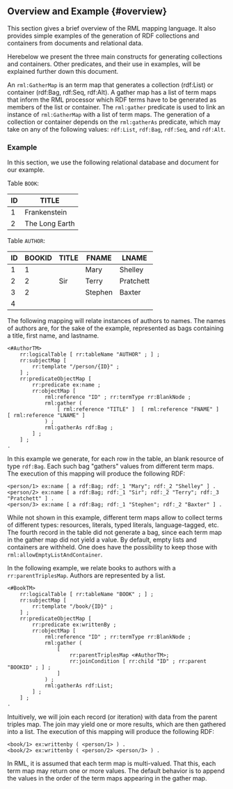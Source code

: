 ## Overview and Example {#overview}
This section gives a brief overview of the RML mapping language. 
It also provides simple examples of the generation of RDF collections and containers from documents and relational data.

Herebelow we present the three main constructs for generating collections and containers. Other predicates, and their use in examples, will be explained further down this document.

An `rml:GatherMap` is an term map that generates a collection (rdf:List) or container (rdf:Bag, rdf:Seq, rdf:Alt). 
A gather map has a list of term maps that inform the RML processor which RDF terms have to be generated as members of the list or container. 
The `rml:gather` predicate is used to link an instance of `rml:GatherMap` with a list of term maps. The generation of a collection or container depends on the `rml:gatherAs` predicate, which may take on any of the following values: `rdf:List`, `rdf:Bag`, `rdf:Seq`,  and `rdf:Alt`.


### Example
In this section, we use the following relational database and document for our example.

Table `BOOK`:

| ID  | TITLE |
| --- | --- |
|  1  | Frankenstein |
|  2  | The Long Earth |


Table `AUTHOR`:

| ID | BOOKID | TITLE | FNAME | LNAME |
| --- | --- | --- | --- | --- |
| 1 | 1 | | Mary | Shelley |
| 2 | 2 | Sir | Terry | Pratchett |
| 3 | 2 | | Stephen | Baxter |
| 4 |||||

The following mapping will relate instances of authors to names. The names of authors are, for the sake of the example, represented as bags containing a title, first name, and lastname.

```
<#AuthorTM>
    rr:logicalTable [ rr:tableName "AUTHOR" ; ] ;
    rr:subjectMap [
        rr:template "/person/{ID}" ;
    ] ;
    rr:predicateObjectMap [
        rr:predicate ex:name ;
        rr:objectMap [
            rml:reference "ID" ; rr:termType rr:BlankNode ;
            rml:gather ( 
                [ rml:reference "TITLE" ]  [ rml:reference "FNAME" ]  [ rml:reference "LNAME" ] 
            ) ;
            rml:gatherAs rdf:Bag ;
        ] ;
    ] ;
.
```

In this example we generate, for each row in the table, an blank resource of type `rdf:Bag`. Each such bag "gathers" values from different term maps. The execution of this mapping will produce the following RDF:

```
<person/1> ex:name [ a rdf:Bag; rdf:_1 "Mary"; rdf:_2 "Shelley" ] . 
<person/2> ex:name [ a rdf:Bag; rdf:_1 "Sir"; rdf:_2 "Terry"; rdf:_3 "Pratchett" ] . 
<person/3> ex:name [ a rdf:Bag; rdf:_1 "Stephen"; rdf:_2 "Baxter" ] .
```

While not shown in this example, different term maps allow to collect terms of different types: resources, literals, typed literals, language-tagged, etc. The fourth record in the table did not generate a bag, since each term map in the gather map did not yield a value. 
By default, empty lists and containers are withheld. One does have the possibility to keep those with `rml:allowEmptyListAndContainer`.

In the following example, we relate books to authors with a `rr:parentTriplesMap`. Authors are represented by a list.

```
<#BookTM>
    rr:logicalTable [ rr:tableName "BOOK" ; ] ;
    rr:subjectMap [
        rr:template "/book/{ID}" ;
    ] ;
    rr:predicateObjectMap [
        rr:predicate ex:writtenBy ;
        rr:objectMap [
            rml:reference "ID" ; rr:termType rr:BlankNode ;
            rml:gather ( 
                [ 
                    rr:parentTriplesMap <#AuthorTM>;
                    rr:joinCondition [ rr:child "ID" ; rr:parent "BOOKID" ; ] ;
                ] 
            ) ;
            rml:gatherAs rdf:List;
        ] ;
    ] ;
.
```

Intuitively, we will join each record (or iteration) with data from the parent triples map. The join may yield one or more results, which are then gathered into a list. The execution of this mapping will produce the following RDF:

```
<book/1> ex:writtenby ( <person/1> ) . 
<book/2> ex:writtenby ( <person/2> <person/3> ) .
```

In RML, it is assumed that each term map is multi-valued. That this, each term map may return one or more values. The default behavior is to append the values in the order of the term maps appearing in the gather map.